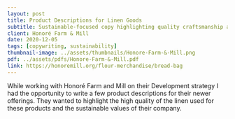 ```yaml
---
layout: post
title: Product Descriptions for Linen Goods
subtitle: Sustainable-focused copy highlighting quality craftsmanship and environmental values for farm mill
client: Honoré Farm & Mill
date: 2020-12-05
tags: [copywriting, sustainability]
thumbnail-image: ../assets/thumbnails/Honore-Farm-&-Mill.png
pdf: ../assets/pdfs/Honore-Farm-&-Mill.pdf
link: https://honoremill.org/flour-merchandise/bread-bag
---
```


While working with Honoré Farm and Mill on their Development strategy I had the opportunity to write a few product descriptions for their newer offerings. They wanted to highlight the high quality of the linen used for these products and the sustainable values of their company.

